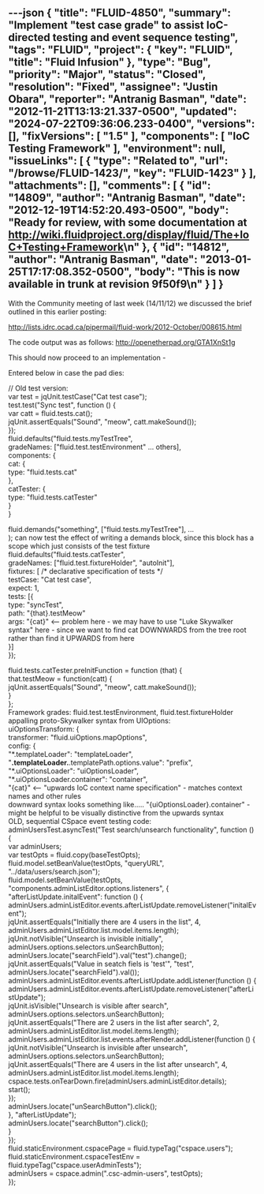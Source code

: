 ---json
{
  "title": "FLUID-4850",
  "summary": "Implement \"test case grade\" to assist IoC-directed testing and event sequence testing",
  "tags": "FLUID",
  "project": {
    "key": "FLUID",
    "title": "Fluid Infusion"
  },
  "type": "Bug",
  "priority": "Major",
  "status": "Closed",
  "resolution": "Fixed",
  "assignee": "Justin Obara",
  "reporter": "Antranig Basman",
  "date": "2012-11-21T13:13:21.337-0500",
  "updated": "2024-07-22T09:36:06.233-0400",
  "versions": [],
  "fixVersions": [
    "1.5"
  ],
  "components": [
    "IoC Testing Framework"
  ],
  "environment": null,
  "issueLinks": [
    {
      "type": "Related to",
      "url": "/browse/FLUID-1423/",
      "key": "FLUID-1423"
    }
  ],
  "attachments": [],
  "comments": [
    {
      "id": "14809",
      "author": "Antranig Basman",
      "date": "2012-12-19T14:52:20.493-0500",
      "body": "Ready for review, with some documentation at <http://wiki.fluidproject.org/display/fluid/The+IoC+Testing+Framework>\n"
    },
    {
      "id": "14812",
      "author": "Antranig Basman",
      "date": "2013-01-25T17:17:08.352-0500",
      "body": "This is now available in trunk at revision 9f50f9\n"
    }
  ]
}
---
With the Community meeting of last week (14/11/12) we discussed the brief outlined in this earlier posting:

<http://lists.idrc.ocad.ca/pipermail/fluid-work/2012-October/008615.html>

The code output was as follows: <http://openetherpad.org/GTA1XnSt1g>

This should now proceed to an implementation -&#x20;

Entered below in case the pad dies:

// Old test version:\
var test = jqUnit.testCase("Cat test case");\
test.test("Sync test", function () {\
var catt = fluid.tests.cat();\
jqUnit.assertEquals("Sound", "meow", catt.makeSound());\
});\
fluid.defaults("fluid.tests.myTestTree",\
gradeNames: \["fluid.test.testEnvironment" ... others],\
components: {\
cat: {\
type: "fluid.tests.cat"\
},\
catTester: {\
type: "fluid.tests.catTester"\
}\
}

fluid.demands("something", \["fluid.tests.myTestTree"], ...\
); can now test the effect of writing a demands block, since this block has a scope which just consists of the test fixture\
fluid.defaults("fluid.tests.catTester",\
gradeNames: \["fluid.test.fixtureHolder", "autoInit"],\
fixtures: \[ /\* declarative specification of tests \*/\
testCase: "Cat test case",\
expect: 1,\
tests: \[{\
type: "syncTest",\
path: "{that}.testMeow"\
args: "{cat}" <-- problem here - we may have to use "Luke Skywalker syntax" here - since we want to find cat DOWNWARDS from the tree root rather than find it UPWARDS from here\
}]\
});

fluid.tests.catTester.preInitFunction = function (that) {\
that.testMeow = function(catt) {\
jqUnit.assertEquals("Sound", "meow", catt.makeSound());\
}\
};\
Framework grades: fluid.test.testEnvironment, fluid.test.fixtureHolder\
appalling proto-Skywalker syntax from UIOptions:\
uiOptionsTransform: {\
transformer: "fluid.uiOptions.mapOptions",\
config: {\
"\*.templateLoader":                                   "templateLoader",\
"**.templateLoader.**.templatePath.options.value":      "prefix",\
"\*.uiOptionsLoader":                                  "uiOptionsLoader",\
"\*.uiOptionsLoader.container":                        "container",\
"{cat}" <-- "upwards IoC context name specification" - matches context names and other rules\
downward syntax looks something like..... "{uiOptionsLoader}.container" - might be helpful to be visually distinctive from the upwards syntax\
OLD, sequential CSpace event testing code:\
adminUsersTest.asyncTest("Test search/unsearch functionality", function () {\
var adminUsers;\
var testOpts = fluid.copy(baseTestOpts);\
fluid.model.setBeanValue(testOpts, "queryURL", "../data/users/search.json");\
fluid.model.setBeanValue(testOpts, "components.adminListEditor.options.listeners", {\
"afterListUpdate.initalEvent": function () {\
adminUsers.adminListEditor.events.afterListUpdate.removeListener("initalEvent");\
jqUnit.assertEquals("Initially there are 4 users in the list", 4, adminUsers.adminListEditor.list.model.items.length);\
jqUnit.notVisible("Unsearch is invisible initially", adminUsers.options.selectors.unSearchButton);\
adminUsers.locate("searchField").val("test").change();\
jqUnit.assertEquals("Value in seatch fiels is 'test'", "test", adminUsers.locate("searchField").val());\
adminUsers.adminListEditor.events.afterListUpdate.addListener(function () {\
adminUsers.adminListEditor.events.afterListUpdate.removeListener("afterListUpdate");\
jqUnit.isVisible("Unsearch is visible after search", adminUsers.options.selectors.unSearchButton);\
jqUnit.assertEquals("There are 2 users in the list after search", 2, adminUsers.adminListEditor.list.model.items.length);\
adminUsers.adminListEditor.list.events.afterRender.addListener(function () {\
jqUnit.notVisible("Unsearch is invisible after unsearch", adminUsers.options.selectors.unSearchButton);\
jqUnit.assertEquals("There are 4 users in the list after unsearch", 4, adminUsers.adminListEditor.list.model.items.length);\
cspace.tests.onTearDown.fire(adminUsers.adminListEditor.details);\
start();\
});\
adminUsers.locate("unSearchButton").click();\
}, "afterListUpdate");\
adminUsers.locate("searchButton").click();\
}\
});\
fluid.staticEnvironment.cspacePage = fluid.typeTag("cspace.users");\
fluid.staticEnvironment.cspaceTestEnv = fluid.typeTag("cspace.userAdminTests");\
adminUsers = cspace.admin(".csc-admin-users", testOpts);\
});

        
